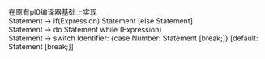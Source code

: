 在原有pl0编译器基础上实现  
Statement -> if(Expression) Statement [else Statement]  
Statement -> do Statement while (Expression)  
Statement -> switch Identifier: {case Number: Statement [break;]} [default: Statement [break;]]
